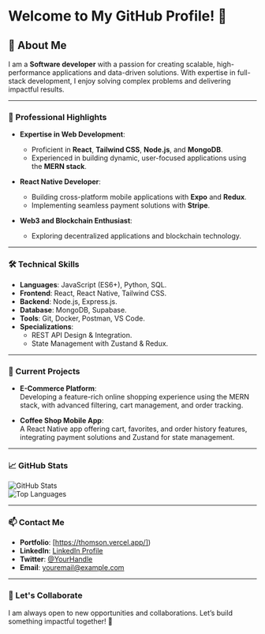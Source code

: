 # Welcome to My GitHub Profile! 👋

## 🚀 About Me  
I am a **Software developer**  with a passion for creating scalable, high-performance applications and data-driven solutions. With expertise in full-stack development, I enjoy solving complex problems and delivering impactful results.

---

### 💼 Professional Highlights  
- **Expertise in Web Development**:  
   - Proficient in **React**, **Tailwind CSS**, **Node.js**, and **MongoDB**.  
   - Experienced in building dynamic, user-focused applications using the **MERN stack**.   

- **React Native Developer**:  
   - Building cross-platform mobile applications with **Expo** and **Redux**.  
   - Implementing seamless payment solutions with **Stripe**.  

- **Web3 and Blockchain Enthusiast**:  
   - Exploring decentralized applications and blockchain technology.  

---

### 🛠️ Technical Skills  
- **Languages**: JavaScript (ES6+), Python, SQL.  
- **Frontend**: React, React Native, Tailwind CSS.  
- **Backend**: Node.js, Express.js.  
- **Database**: MongoDB, Supabase.  
- **Tools**: Git, Docker, Postman, VS Code.  
- **Specializations**:  
   - REST API Design & Integration.  
   - State Management with Zustand & Redux.  
   

---

### 🌟 Current Projects  
- **E-Commerce Platform**:  
   Developing a feature-rich online shopping experience using the MERN stack, with advanced filtering, cart management, and order tracking.

- **Coffee Shop Mobile App**:  
   A React Native app offering cart, favorites, and order history features, integrating payment solutions and Zustand for state management.  

---

### 📈 GitHub Stats  
![GitHub Stats](https://github-readme-stats.vercel.app/api?username=Thomson-dev&show_icons=true&theme=default)  
![Top Languages](https://github-readme-stats.vercel.app/api/top-langs/?username=Thomson-dev&layout=compact&theme=default)  

---

### 📫 Contact Me  
- **Portfolio**: [https://thomson.vercel.app/])  
- **LinkedIn**: [LinkedIn Profile](https://linkedin.com/in/your-profile)  
- **Twitter**: [@YourHandle](https://twitter.com/your-profile)  
- **Email**: [youremail@example.com](mailto:youremail@example.com)

---

### 🌱 Let's Collaborate  
I am always open to new opportunities and collaborations. Let’s build something impactful together! 🚀
